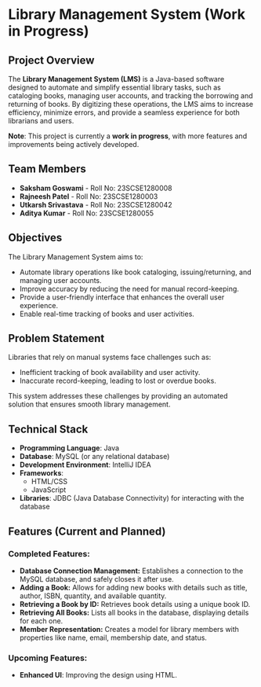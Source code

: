 # Library Management System (Work in Progress)

## Project Overview

The **Library Management System (LMS)** is a Java-based software designed to automate and simplify essential library tasks, such as cataloging books, managing user accounts, and tracking the borrowing and returning of books. By digitizing these operations, the LMS aims to increase efficiency, minimize errors, and provide a seamless experience for both librarians and users.

**Note**: This project is currently a **work in progress**, with more features and improvements being actively developed.

## Team Members

- **Saksham Goswami** - Roll No: 23SCSE1280008
- **Rajneesh Patel** - Roll No: 23SCSE1280003
- **Utkarsh Srivastava** - Roll No: 23SCSE1280042
- **Aditya Kumar** - Roll No: 23SCSE1280055

## Objectives

The Library Management System aims to:
- Automate library operations like book cataloging, issuing/returning, and managing user accounts.
- Improve accuracy by reducing the need for manual record-keeping.
- Provide a user-friendly interface that enhances the overall user experience.
- Enable real-time tracking of books and user activities.

## Problem Statement

Libraries that rely on manual systems face challenges such as:
- Inefficient tracking of book availability and user activity.
- Inaccurate record-keeping, leading to lost or overdue books.
  
This system addresses these challenges by providing an automated solution that ensures smooth library management.

## Technical Stack

- **Programming Language**: Java
- **Database**: MySQL (or any relational database)
- **Development Environment**: IntelliJ IDEA
- **Frameworks**: 
  - HTML/CSS 
  - JavaScript
- **Libraries**: JDBC (Java Database Connectivity) for interacting with the database

## Features (Current and Planned)

### Completed Features:
- **Database Connection Management:** Establishes a connection to the MySQL database, and safely closes it after use.
- **Adding a Book:** Allows for adding new books with details such as title, author, ISBN, quantity, and available quantity.
- **Retrieving a Book by ID:** Retrieves book details using a unique book ID.
- **Retrieving All Books:** Lists all books in the database, displaying details for each one.
- **Member Representation:** Creates a model for library members with properties like name, email, membership date, and status.

### Upcoming Features:
- **Enhanced UI**: Improving the design using HTML.
